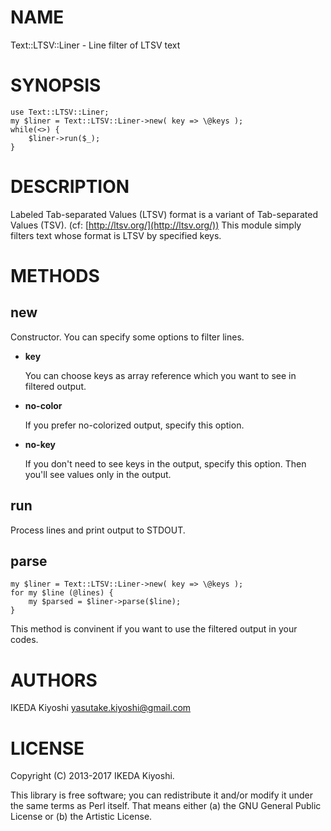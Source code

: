 # NAME

Text::LTSV::Liner - Line filter of LTSV text

# SYNOPSIS

    use Text::LTSV::Liner;
    my $liner = Text::LTSV::Liner->new( key => \@keys );
    while(<>) {
        $liner->run($_);
    }

# DESCRIPTION

Labeled Tab-separated Values (LTSV) format is a variant of Tab-separated
Values (TSV). (cf: [http://ltsv.org/](http://ltsv.org/))
This module simply filters text whose format is LTSV by specified keys.

# METHODS

## new

Constructor.
You can specify some options to filter lines.

- **key**

    You can choose keys as array reference which you want to see in filtered output.

- **no-color**

    If you prefer no-colorized output, specify this option.

- **no-key**

    If you don't need to see keys in the output, specify this option.
    Then you'll see values only in the output.

## run

Process lines and print output to STDOUT.

## parse

    my $liner = Text::LTSV::Liner->new( key => \@keys );
    for my $line (@lines) {
        my $parsed = $liner->parse($line);
    }

This method is convinent if you want to use the filtered output in your codes.

# AUTHORS

IKEDA Kiyoshi <yasutake.kiyoshi@gmail.com>

# LICENSE

Copyright (C) 2013-2017 IKEDA Kiyoshi.

This library is free software; you can redistribute it and/or modify it under
the same terms as Perl itself.  That means either (a) the GNU General Public
License or (b) the Artistic License.
